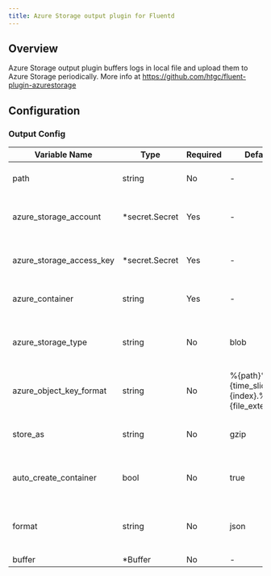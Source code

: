 ```yaml
---
title: Azure Storage output plugin for Fluentd
---
```

## Overview
Azure Storage output plugin buffers logs in local file and upload them to Azure Storage periodically.
More info at https://github.com/htgc/fluent-plugin-azurestorage

## Configuration
### Output Config
| Variable Name | Type | Required | Default | Description |
|---|---|---|---|---|
| path | string | No | - | Path prefix of the files on Azure<br> |
| azure_storage_account | *secret.Secret | Yes | - | Your azure storage account<br>[Secret](../secret/)<br> |
| azure_storage_access_key | *secret.Secret | Yes | - | Your azure storage access key<br>[Secret](../secret/)<br> |
| azure_container | string | Yes | - | Your azure storage container<br> |
| azure_storage_type | string | No |  blob | Azure storage type currently only "blob" supported <br> |
| azure_object_key_format | string | No |  %{path}%{time_slice}_%{index}.%{file_extension} | Object key format <br> |
| store_as | string | No |  gzip | Store as: gzip, json, text, lzo, lzma2 <br> |
| auto_create_container | bool | No |  true | Automatically create container if not exists<br> |
| format | string | No | json | Compat format type: out_file, json, ltsv (default: out_file)<br> |
| buffer | *Buffer | No | - | [Buffer](../buffer/)<br> |
